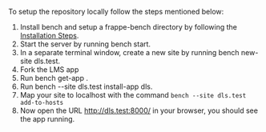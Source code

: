 To setup the repository locally follow the steps mentioned below:

1. Install bench and setup a frappe-bench directory by following the [Installation Steps](https://frappeframework.com/docs/user/en/installation).
1. Start the server by running bench start.
1. In a separate terminal window, create a new site by running bench new-site dls.test.
1. Fork the LMS app
1. Run bench get-app <url-of-your-form>.
1. Run bench --site dls.test install-app dls.
1. Map your site to localhost with the command ```bench --site dls.test add-to-hosts```
1. Now open the URL http://dls.test:8000/ in your browser, you should see the app running.
